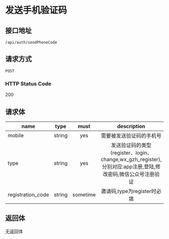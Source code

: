# 发送手机验证码

## 接口地址

`/api/auth/sendPhoneCode`

## 请求方式

`POST`

### HTTP Status Code

200

## 请求体

| name     | type     | must     | description |
|----------|:--------:|:--------:|:--------:|
| mobile    | string   | yes      | 需要被发送验证码的手机号 |
| type     | string   | yes      | 发送验证码的类型(register、login、change,wx_gzh_register),分别对应:app注册,登陆,修改密码,微信公众号注册验证 |
| registration_code | string   | sometime   | 邀请码,type为register时必填 |

## 返回体

无返回体